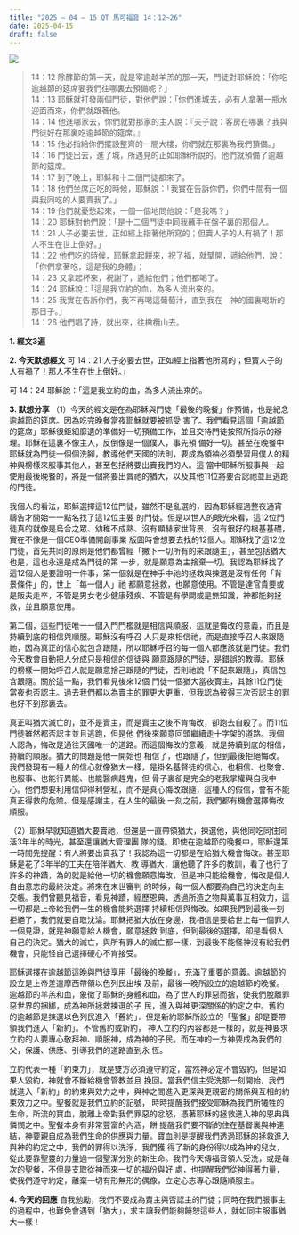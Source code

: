 ```yaml
---
title: "2025 – 04 – 15 QT 馬可福音 14：12~26"
date: 2025-04-15
draft: false
---
```


![](/images/qt.jpg)
> 14：12 除酵節的第一天，就是宰逾越羊羔的那一天，門徒對耶穌說：「你吃逾越節的筵席要我們往哪裏去預備呢？」  
> 14：13 耶穌就打發兩個門徒，對他們說：「你們進城去，必有人拿著一瓶水迎面而來，你們就跟著他。  
> 14：14 他進哪家去，你們就對那家的主人說：『夫子說：客房在哪裏？我與門徒好在那裏吃逾越節的筵席。』  
> 14：15 他必指給你們擺設整齊的一間大樓，你們就在那裏為我們預備。」  
> 14：16 門徒出去，進了城，所遇見的正如耶穌所說的。他們就預備了逾越節的筵席。  
> 14：17 到了晚上，耶穌和十二個門徒都來了。  
> 14：18 他們坐席正吃的時候，耶穌說：「我實在告訴你們，你們中間有一個與我同吃的人要賣我了。」  
> 14：19 他們就憂愁起來，一個一個地問他說：「是我嗎？」  
> 14：20 耶穌對他們說：「是十二個門徒中同我蘸手在盤子裏的那個人。  
> 14：21 人子必要去世，正如經上指著他所寫的；但賣人子的人有禍了！那人不生在世上倒好。」  
> 14：22 他們吃的時候，耶穌拿起餅來，祝了福，就擘開，遞給他們，說：「你們拿著吃，這是我的身體」；  
> 14：23 又拿起杯來，祝謝了，遞給他們；他們都喝了。  
> 14：24 耶穌說：「這是我立約的血，為多人流出來的。  
> 14：25 我實在告訴你們，我不再喝這葡萄汁，直到我在　神的國裏喝新的那日子。」  
> 14：26 他們唱了詩，就出來，往橄欖山去。

**1. 經文3遍**


**2. 今天默想經文**
可 14：21 人子必要去世，正如經上指著他所寫的；但賣人子的人有禍了！那人不生在世上倒好。」

可 14：24 耶穌說：「這是我立約的血，為多人流出來的。

**3. 默想分享**
（1）今天的經文是在為耶穌與門徒「最後的晚餐」作預備，也是紀念逾越節的筵席。因為吃完晚餐當夜耶穌就要被抓受
害了。我們看見這個「逾越節的筵席」耶穌很鉅細靡遺的準備好一切預備工作，並且交待門徒按照所指示的辦理。耶穌在這裏不像主人，反倒像是一個僕人，事先預
備好一切。甚至在晚餐中耶穌就為門徒一個個洗腳，教導他們天國的法則，要成為領袖必須學習用僕人的精神與榜樣來服事其他人，甚至包括將要出賣我們的人。這
當中耶穌所服事與一起使用最後晚餐的，將是一個將要出賣祂的猶大，以及其他11位將要否認祂並且逃跑的門徒。

我個人的看法，耶穌選擇這12位門徒，雖然不是亂選的，因為耶穌經過整夜通宵禱告才開始一一點名找了這12位主要
的門徒。但是以世人的眼光來看，這12位門徒真的就像是烏合之眾、幼稚不成熟、沒有顯赫家世背景，沒有很好的根基基礎，實在不像是一個CEO準備開創事業
版圖時會想要去找的12個人。耶穌找了這12位門徒，首先共同的原則是他們都曾經「撇下一切所有的來跟隨主」，甚至包括猶大也是，這也永遠是成為門徒的第
一步，就是願意為主捨棄一切。我認為耶穌找了這12個人是要證明一件事，第一個就是在神手中祂的拯救與揀選是沒有任何「背景條件」的，世上「每一個人」祂
都願意拯救，也願意使用。不管是達官貴要或是販夫走卒，不管是男女老少健康殘疾、不管是有學問或是無知識，神都能夠拯救，並且願意使用。

第二個，這些門徒唯一一個入門門檻就是相信與順服，這就是悔改的意義，而且是持續到底的相信與順服。耶穌沒有呼召
人只是來相信祂，而是直接呼召人來跟隨祂，因為真正的信心就包含跟隨，所以耶穌呼召的每一個人都應該就是門徒。我們今天教會自動把人分成只是相信的信徒與
願意跟隨的門徒，是錯誤的教導。耶穌的榜樣一開始呼召人就是願意捨己跟隨的門徒，否則祂說「不配來跟隨」，真信包含跟隨。關於這一點，我們看見後來12個
門徒一個猶大當夜賣主，其餘11位門徒當夜也否認主。過去我們都以為賣主的罪更大更重，但我認為彼得三次否認主的罪也好不到那裏去。

真正叫猶大滅亡的，並不是賣主，而是賣主之後不肯悔改，卻跑去自殺了。而11位門徒雖然都否認主並且逃跑，但是他
們後來願意回頭繼續走十字架的道路。我個人認為，悔改是通往天國唯一的道路。而這個悔改的意義，就是持續到底的相信，持續的順服。猶大的問題是他一開始也
相信了，也跟隨了，但到最後拒絕悔改。我們發現有一種人的信心就像猶大一樣，是掛名基督徒的信心，也相信、也聚會、也服事、也能行異能、也能醫病趕鬼，但
骨子裏卻是完全的老我掌權與自我中心。他們想要利用信仰得利營私，而不是真心悔改跟隨，這種人的假信，會有不能真正得救的危險。但是感謝主，在人生的最後
一刻之前，我們都有機會選擇悔改順服。

（2）耶穌早就知道猶大要賣祂，但還是一直帶領猶大，揀選他，與他同吃同住同活3年半的時光，甚至還讓猶大管理團
隊的錢。即使在逾越節的晚餐中，耶穌還第一時間先提醒：有人將要出賣我了！我認為這一切都是在給猶大機會悔改。甚至耶穌是花了3年半的工夫在陪伴猶大、教
導猶大，讓他聽了許多的教訓，看了也行了許多的神蹟，為的就是給他一切的機會願意悔改，但是神只能給機會，悔改是個人自由意志的最終決定。將來在末世審判
的時候，每一個人都要為自己的決定向主交帳。我們曾聽見福音，看見神蹟，經歷恩典，透過所造之物與萬事互相效力，這一切都是上帝給我們一生的機會能夠選擇
持續相信與悔改。如果我們到最後一刻拒絕了，我們就要自取沈淪。耶穌把猶大放在身邊，我相信是要給世上每一個罪人一個見證，就是神願意給人機會，願意拯救
到底，但到最後的選擇，卻是看個人自己的決定。猶大的滅亡，與所有罪人的滅亡都一樣，到最後不能怪神沒有給我們機會，只能怪自己選擇硬心不肯接受。

耶穌選擇在逾越節這晚與門徒享用「最後的晚餐」，充滿了重要的意義。逾越節的設立是上帝差遣摩西帶領以色列民出埃
及前，最後一晚所設立的逾越節的晚餐。逾越節的羊羔和血，象徵了耶穌的身體和血，為了世人的罪惡而捨，使我們脫離罪惡世界的捆綁，成為神所拯救揀選的子
民，進入與神更深關係的約定之中。舊約的逾越節是揀選以色列民進入「舊約」．但是新約耶穌所設立的「聖餐」卻是要帶領我們進入「新約」。不管舊約或新約，
神人立約的內容都是一樣的，就是神要求立約的人要專心敬拜神、順服神，成為神的子民。而在神的一方神要成為我們的父，保護、供應、引導我們的道路直到永
恆。

立約代表一種「約束力」，就是雙方必須遵守約定，當然神必定不會毀約，但是如果人毀約，神就會不斷給機會管教並且
挽回。當我們信主受洗那一刻開始，我們就進入「新約」的約束與效力之中，與神之間進入更深與更親密的關係與互相的約束效力之中。聖餐就是我們立約的記號，
時時提醒我們接受耶穌為我們所犧牲的生命，所流的寶血，脫離上帝對我們罪惡的忿怒，憑著耶穌的拯救進入神的恩典與憐憫之中。聖餐本身有非常豐富的內涵，餅
提醒我們要不斷的住在基督裏與神連結，神要親自成為我們生命的供應與力量。寶血則是提醒我們透過耶穌的拯救進入與神的約定之中，我們的罪得以洗淨，我們獲
得了新的身份得以成為神的兒女，從此要靠聖靈的力量過一個聖潔分別的新生命。我們今天傳福音領人受洗，或是每次的聖餐，不但是支取從神而來一切的福份與好
處，也提醒我們從神得著力量，使我們遵守約定，離棄一切有形無形的偶像，立定心志專心跟隨順服主。

**4. 今天的回應**
自我勉勵，我們不要成為賣主與否認主的門徒；同時在我們服事主的過程中，也難免會遇到「猶大」，求主讓我們能夠饒恕這些人，就如同主服事猶大一樣！
